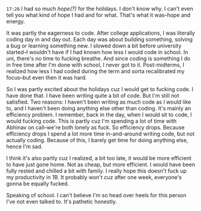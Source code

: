 `17:26`
I had so much _hope(?)_ for the holidays. I don't know why. I can't even tell you what kind of hope I had and for what. That's what it was–hope and energy.

It was partly the eagerness to code. After college applications, I was literally coding day in and day out. Each day was about building something, solving a bug or learning something new. I slowed down a bit before university started–I wouldn't have if I had known how less I would code in school. In uni, there's no time to fucking breathe. And since coding is something I do in free time after I'm done with school, I never got to it. Post-midterms, I realized how less I had coded during the term and sorta recalibrated my focus–but even then it was hard.

So I was partly excited about the holidays cuz I would get to fucking code. I have done that. I have been writing quite a bit of code. But I'm still not satisfied. Two reasons: I haven't been writing as much code as I would like to, and I haven't been doing anything else other than coding. It's mainly an efficiency problem. I remember, back in the day, when I would sit to code, I would fucking code. This is partly cuz I'm spending a lot of time with Abhinav on call–we're both lonely as fuck. So efficiency drops. Because efficiency drops I spend a lot more time in-and-around writing code, but not actually coding. Because of this, I barely get time for doing anything else, hence I'm sad.

I think it's also partly cuz I realized, a bit too late, it would be more efficient to have just gone home. Not as cheap, but more efficient. I would have been fully rested and chilled a bit with family. I really hope this doesn't fuck up my productivity in 1B. It probably won't cuz after one week, everyone's gonna be equally fucked.

Speaking of school. I can't believe I'm so head over heels for this person I've not even talked to. It's pathetic honestly.